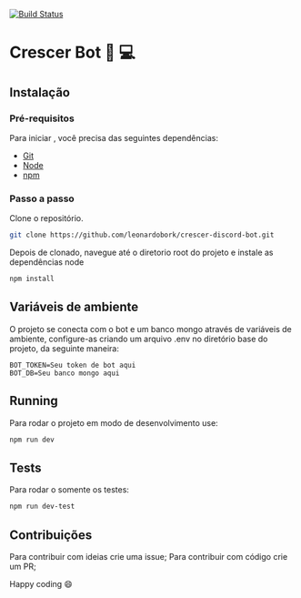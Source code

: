 [![Build Status](https://travis-ci.org/leonardobork/crescer-discord-bot.svg?branch=master)](https://travis-ci.org/leonardobork/crescer-discord-bot)

# Crescer Bot :robot: :computer:

## Instalação

### Pré-requisitos
Para iniciar , você precisa das seguintes dependências:

* [Git](https://git-scm.com)
* [Node](https://nodejs.org)
* [npm](https://www.npmjs.com/)

### Passo a passo

Clone o repositório.

```bash
git clone https://github.com/leonardobork/crescer-discord-bot.git
```

Depois de clonado, navegue até o diretorio root do projeto e instale as dependências node

```bash
npm install
```
## Variáveis de ambiente

O projeto se conecta com o bot e um banco mongo através de variáveis de ambiente, configure-as criando um arquivo .env no diretório base do projeto, da seguinte maneira:

```
BOT_TOKEN=Seu token de bot aqui
BOT_DB=Seu banco mongo aqui
``` 
## Running

Para rodar o projeto em modo de desenvolvimento use:

```bash
npm run dev
```
## Tests

Para rodar o somente os testes:

```bash
npm run dev-test
```

## Contribuições
Para contribuir com ideias crie uma issue;
Para contribuir com código crie um PR;

Happy coding :smile:


